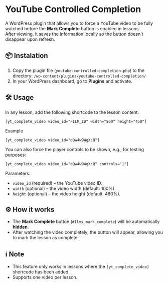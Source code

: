 # YouTube Controlled Completion

A WordPress plugin that allows you to force a YouTube video to be fully watched before the **Mark Complete** button is enabled in lessons.  
After viewing, it saves the information locally so the button doesn't disappear upon refresh.

## 📦 Instalation

1. Copy the plugin file (`youtube-controlled-completion.php`) to the directory: `/wp-content/plugins/youtube-controlled-completion/`
2. In your WordPress dashboard, go to **Plugins** and activate.

## 🛠️ Usage

In any lesson, add the following shortcode to the lesson content:

```
[yt_complete_video video_id="FILM_ID" width="800" height="450"]
```
Example
```
[yt_complete_video video_id="dQw4w9WgXcQ"]
```
You can also force the player controls to be shown, e.g., for testing purposes:

```
[yt_complete_video video_id="dQw4w9WgXcQ" controls="1"]
```

Parameters:
- `video_id` (required) – the YouTube video ID.
- `width` (optional) – the video width (default: 100%).
- `height` (optional) – the video height (default: 480%).

## ⚙️ How it works

- The **Mark Complete** button (`#llms_mark_complete`) will be automatically **hidden**.
- After watching the video completely, the button will appear, allowing you to mark the lesson as complete.

## ℹ️ Note

- This feature only works in lessons where the `[yt_complete_video]` shortcode has been added.
- Supports one video per lesson.
